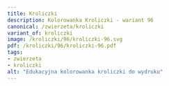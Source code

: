 ```yaml
---
title: Kroliczki
description: Kolorowanka Kroliczki - wariant 96
canonical: /zwierzeta/kroliczki
variant_of: kroliczki
image: /kroliczki/96/kroliczki-96.svg
pdf: /kroliczki/96/kroliczki-96.pdf
tags:
- zwierzeta
- kroliczki
alt: "Edukacyjna kolorowanka kroliczki do wydruku"
---
```

